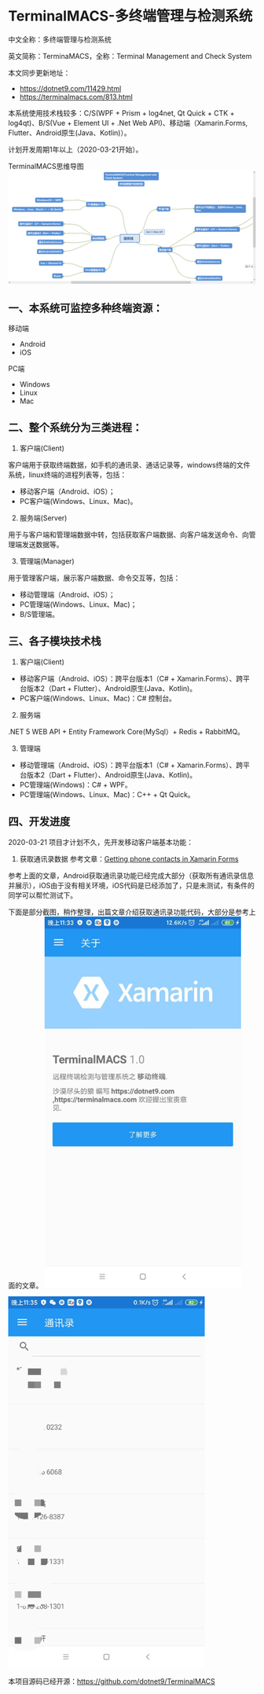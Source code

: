 # TerminalMACS-多终端管理与检测系统

中文全称：多终端管理与检测系统

英文简称：TerminaMACS，全称：Terminal Management and Check System

本文同步更新地址：
- https://dotnet9.com/11429.html
- https://terminalmacs.com/813.html

本系统使用技术栈较多：C/S(WPF + Prism + log4net, Qt Quick + CTK + log4qt)、B/S(Vue + Element UI + .Net Web API)、移动端（Xamarin.Forms, Flutter、Android原生(Java、Kotlin)）。 

计划开发周期1年以上（2020-03-21开始）。

TerminalMACS思维导图
![TerminalMACS思维导图](docs/imgs/first_workprogress.png)

## 一、本系统可监控多种终端资源：

移动端
- Android
- iOS

PC端
- Windows
- Linux
- Mac

## 二、整个系统分为三类进程：

1. 客户端(Client)

客户端用于获取终端数据，如手机的通讯录、通话记录等，windows终端的文件系统，linux终端的进程列表等，包括：
- 移动客户端（Android、iOS）；
- PC客户端(Windows、Linux、Mac)。

2. 服务端(Server)

用于与客户端和管理端数据中转，包括获取客户端数据、向客户端发送命令、向管理端发送数据等。

3. 管理端(Manager)

用于管理客户端，展示客户端数据、命令交互等，包括：
- 移动管理端（Android、iOS）；
- PC管理端(Windows、Linux、Mac)；
- B/S管理端。

## 三、各子模块技术栈

1. 客户端(Client)
- 移动客户端（Android、iOS）：跨平台版本1（C# + Xamarin.Forms）、跨平台版本2（Dart + Flutter）、Android原生(Java、Kotlin)。
- PC客户端(Windows、Linux、Mac)：C# 控制台。

2. 服务端

.NET 5 WEB API + Entity Framework Core(MySql）+ Redis + RabbitMQ。

3. 管理端
- 移动管理端（Android、iOS）：跨平台版本1（C# + Xamarin.Forms）、跨平台版本2（Dart + Flutter）、Android原生(Java、Kotlin)。
- PC管理端(Windows)：C# + WPF。
- PC管理端(Windows、Linux、Mac)：C++ + Qt Quick。

## 四、开发进度
2020-03-21
项目才计划不久，先开发移动客户端基本功能：
1. 获取通讯录数据
参考文章：[Getting phone contacts in Xamarin Forms](https://www.xamboy.com/2019/10/10/getting-phone-contacts-in-xamarin-forms/)

参考上面的文章，Android获取通讯录功能已经完成大部分（获取所有通讯录信息并展示），iOS由于没有相关环境，iOS代码是已经添加了，只是未测试，有条件的同学可以帮忙测试下。

下面是部分截图，稍作整理，出篇文章介绍获取通讯录功能代码，大部分是参考上面的文章。
<img src="docs/imgs/About_MobileClient.jpg" width="400" alt="关于移动客户端">

<img src="docs/imgs/Contact_MobileClient.jpg" width="400" alt="通讯录-移动客户端">

本项目源码已经开源：https://github.com/dotnet9/TerminalMACS